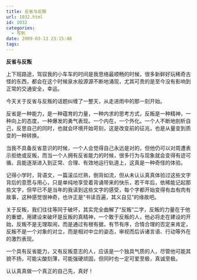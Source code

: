 ```yaml
---
title: 反省与反叛
url: 1032.html
id: 1032
categories:
  - 写到
date: 2009-03-13 23:15:48
tags:
---
```


**反省与反叛**

  
上下班路途，驾驭我的小车车的时间是我思络最顺畅的时候，很多新鲜好玩稀奇古怪的东西，都会在这个时候泉水般源源不断地涌现，尤其可贵的是至今没有影响到正常的交通安全，幸运。  
  
今天关于反省与反叛的话题纠缠了一整天，从走进雨中的那一刻开始。  
  
反省是一种能力，是一种蕴育的力量，一种内求的思考方式，反叛是一种精神，一种向上的态度，一种爆发的勇气表现。一个内在，一个外化。一个人不断地剖析自己，反思自己的同时，也就会环境开始苛刻，这是改变前的征兆，也是从量变到质变的一种转换。  
  
当我不具备反省意识的时候，一个人会觉得自己永远是对的，但他仍可以对周遭表示拒绝或反叛，而当一个人拥有反省能力的时候，很多行为与现象就会变得有迹可循，且能逐渐进入到正常、合理、有效地运行轨道上，这真是一种奇怪的体验。  
  
记得小学时，背语文，一篇滚瓜烂熟，倒背如流，但从未认认真真体验过这些文字背后的意愿与用心，只是单纯地享受着背诵带来的快乐，若干年后，依稀能记起那些文字，但早已不是当年的我读到这些文字的感受，每个字都开始变得有血有肉有故事，这种感觉很神奇，也许正是“书读百遍，其义自见”的缘故吧。  
  
关于反叛，我们往往等同于破坏，其实完全曲解了“反叛”二字，反叛的力量在于他的重塑，用建设来破坏是反叛的真精神，一个敢于反叛的人，他必将走在建设的开始，反叛不是无理取闹，而是通过有根有据，有节有序，合情合理的否定来肯定，反叛不是一个对象的对立，而是相对中立的姿态，审视而后诉诸言语、行动等外在的激烈表现。  
  
一个具有反省能力，又有反叛意志的人，应该是一个独具气质的人，尽管他可能其貌不扬，可能尖酸刻薄，可能强硬顽固，但同时也一定可爱至极，真诚至极。  
  
认认真真做一个真正的自己先，真好！